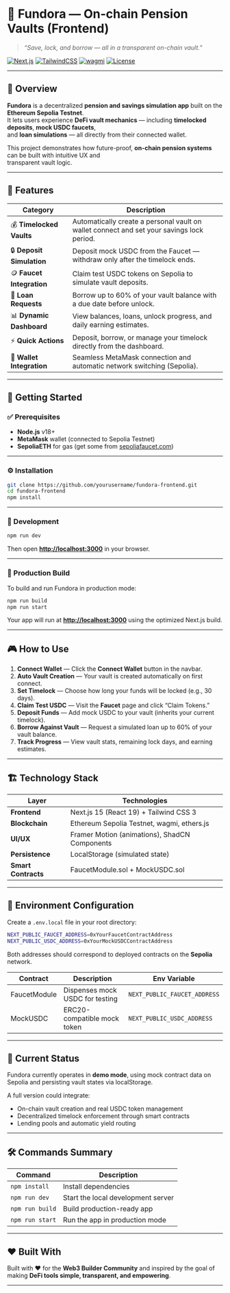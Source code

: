 # 🏦 Fundora — On-chain Pension Vaults (Frontend)
> _“Save, lock, and borrow — all in a transparent on-chain vault.”_

[![Next.js](https://img.shields.io/badge/Next.js-15-black?style=for-the-badge&logo=next.js)](https://nextjs.org/)
[![TailwindCSS](https://img.shields.io/badge/TailwindCSS-3.x-06B6D4?style=for-the-badge&logo=tailwindcss)](https://tailwindcss.com/)
[![wagmi](https://img.shields.io/badge/wagmi-React_Hooks_for_Ethereum-2A5ADA?style=for-the-badge&logo=ethereum)](https://wagmi.sh/)
[![License](https://img.shields.io/badge/license-MIT-green?style=for-the-badge)](./LICENSE)

---

## 🧭 Overview

**Fundora** is a decentralized **pension and savings simulation app** built on the **Ethereum Sepolia Testnet**.  
It lets users experience **DeFi vault mechanics** — including **timelocked deposits**, **mock USDC faucets**,  
and **loan simulations** — all directly from their connected wallet.

This project demonstrates how future-proof, **on-chain pension systems** can be built with intuitive UX and  
transparent vault logic.

---

## 🎯 Features

| Category | Description |
|-----------|-------------|
| 💰 **Timelocked Vaults** | Automatically create a personal vault on wallet connect and set your savings lock period. |
| 🔒 **Deposit Simulation** | Deposit mock USDC from the Faucet — withdraw only after the timelock ends. |
| 🪙 **Faucet Integration** | Claim test USDC tokens on Sepolia to simulate vault deposits. |
| 💸 **Loan Requests** | Borrow up to 60% of your vault balance with a due date before unlock. |
| 📊 **Dynamic Dashboard** | View balances, loans, unlock progress, and daily earning estimates. |
| ⚡ **Quick Actions** | Deposit, borrow, or manage your timelock directly from the dashboard. |
| 👛 **Wallet Integration** | Seamless MetaMask connection and automatic network switching (Sepolia). |

---

## 🚀 Getting Started

### ✅ Prerequisites
- **Node.js** v18+
- **MetaMask** wallet (connected to Sepolia Testnet)
- **SepoliaETH** for gas (get some from [sepoliafaucet.com](https://sepoliafaucet.com/))

---

### ⚙️ Installation

```bash
git clone https://github.com/yourusername/fundora-frontend.git
cd fundora-frontend
npm install
````

---

### 🧪 Development

```bash
npm run dev
```

Then open **[http://localhost:3000](http://localhost:3000)** in your browser.

---

### 🧱 Production Build

To build and run Fundora in production mode:

```bash
npm run build
npm run start
```

Your app will run at **[http://localhost:3000](http://localhost:3000)** using the optimized Next.js build.

---

## 🎮 How to Use

1. **Connect Wallet** — Click the **Connect Wallet** button in the navbar.
2. **Auto Vault Creation** — Your vault is created automatically on first connect.
3. **Set Timelock** — Choose how long your funds will be locked (e.g., 30 days).
4. **Claim Test USDC** — Visit the **Faucet** page and click “Claim Tokens.”
5. **Deposit Funds** — Add mock USDC to your vault (inherits your current timelock).
6. **Borrow Against Vault** — Request a simulated loan up to 60% of your vault balance.
7. **Track Progress** — View vault stats, remaining lock days, and earning estimates.

---

## 🏗️ Technology Stack

| Layer               | Technologies                                  |
| ------------------- | --------------------------------------------- |
| **Frontend**        | Next.js 15 (React 19) + Tailwind CSS 3        |
| **Blockchain**      | Ethereum Sepolia Testnet, wagmi, ethers.js    |
| **UI/UX**           | Framer Motion (animations), ShadCN Components |
| **Persistence**     | LocalStorage (simulated state)                |
| **Smart Contracts** | FaucetModule.sol + MockUSDC.sol               |

---

## 🔧 Environment Configuration

Create a `.env.local` file in your root directory:

```bash
NEXT_PUBLIC_FAUCET_ADDRESS=0xYourFaucetContractAddress
NEXT_PUBLIC_USDC_ADDRESS=0xYourMockUSDCContractAddress
```

Both addresses should correspond to deployed contracts on the **Sepolia** network.

| Contract     | Description                     | Env Variable                 |
| ------------ | ------------------------------- | ---------------------------- |
| FaucetModule | Dispenses mock USDC for testing | `NEXT_PUBLIC_FAUCET_ADDRESS` |
| MockUSDC     | ERC20-compatible mock token     | `NEXT_PUBLIC_USDC_ADDRESS`   |

---

## 🧩 Current Status

Fundora currently operates in **demo mode**, using mock contract data on Sepolia and persisting
vault states via localStorage.

A full version could integrate:

* On-chain vault creation and real USDC token management
* Decentralized timelock enforcement through smart contracts
* Lending pools and automatic yield routing

---

## 🛠️ Commands Summary

| Command         | Description                        |
| --------------- | ---------------------------------- |
| `npm install`   | Install dependencies               |
| `npm run dev`   | Start the local development server |
| `npm run build` | Build production-ready app         |
| `npm run start` | Run the app in production mode     |

---

## ❤️ Built With

Built with ❤️ for the **Web3 Builder Community**
and inspired by the goal of making **DeFi tools simple, transparent, and empowering**.

---
